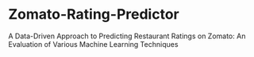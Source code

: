 # Zomato-Rating-Predictor
A Data-Driven Approach to Predicting Restaurant Ratings on Zomato: An Evaluation of Various Machine Learning Techniques
